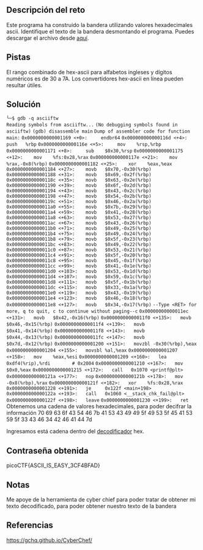 ## Descripción del reto
Este programa ha construido la bandera utilizando valores hexadecimales ascii. Identifique el texto de la bandera desmontando el programa.
Puedes descargar el archivo desde [aquí](https://artifacts.picoctf.net/c/506/asciiftw).
## Pistas 
El rango combinado de hex-ascii para alfabetos ingleses y dígitos numéricos es de 30 a 7A.
Los convertidores hex-ascii en línea pueden resultar útiles.
## Solución
`└─$ gdb -q asciiftw`                               
`Reading symbols from asciiftw...`
`(No debugging symbols found in asciiftw)`
`(gdb) disassemble main`
`Dump of assembler code for function main:`
   `0x0000000000001169 <+0>:     endbr64`
   `0x000000000000116d <+4>:     push   %rbp`
   `0x000000000000116e <+5>:     mov    %rsp,%rbp`
   `0x0000000000001171 <+8>:     sub    $0x30,%rsp`
   `0x0000000000001175 <+12>:    mov    %fs:0x28,%rax`
   `0x000000000000117e <+21>:    mov    %rax,-0x8(%rbp)`
   `0x0000000000001182 <+25>:    xor    %eax,%eax`
   `0x0000000000001184 <+27>:    movb   $0x70,-0x30(%rbp)`
   `0x0000000000001188 <+31>:    movb   $0x69,-0x2f(%rbp)`
   `0x000000000000118c <+35>:    movb   $0x63,-0x2e(%rbp)`
   `0x0000000000001190 <+39>:    movb   $0x6f,-0x2d(%rbp)`
   `0x0000000000001194 <+43>:    movb   $0x43,-0x2c(%rbp)`
   `0x0000000000001198 <+47>:    movb   $0x54,-0x2b(%rbp)`
   `0x000000000000119c <+51>:    movb   $0x46,-0x2a(%rbp)`
   `0x00000000000011a0 <+55>:    movb   $0x7b,-0x29(%rbp)`
   `0x00000000000011a4 <+59>:    movb   $0x41,-0x28(%rbp)`
   `0x00000000000011a8 <+63>:    movb   $0x53,-0x27(%rbp)`
   `0x00000000000011ac <+67>:    movb   $0x43,-0x26(%rbp)`
   `0x00000000000011b0 <+71>:    movb   $0x49,-0x25(%rbp)`
   `0x00000000000011b4 <+75>:    movb   $0x49,-0x24(%rbp)`
   `0x00000000000011b8 <+79>:    movb   $0x5f,-0x23(%rbp)`
   `0x00000000000011bc <+83>:    movb   $0x49,-0x22(%rbp)`
   `0x00000000000011c0 <+87>:    movb   $0x53,-0x21(%rbp)`
   `0x00000000000011c4 <+91>:    movb   $0x5f,-0x20(%rbp)`
   `0x00000000000011c8 <+95>:    movb   $0x45,-0x1f(%rbp)`
   `0x00000000000011cc <+99>:    movb   $0x41,-0x1e(%rbp)`
   `0x00000000000011d0 <+103>:   movb   $0x53,-0x1d(%rbp)`
   `0x00000000000011d4 <+107>:   movb   $0x59,-0x1c(%rbp)`
   `0x00000000000011d8 <+111>:   movb   $0x5f,-0x1b(%rbp)`
   `0x00000000000011dc <+115>:   movb   $0x33,-0x1a(%rbp)`
   `0x00000000000011e0 <+119>:   movb   $0x43,-0x19(%rbp)`
   `0x00000000000011e4 <+123>:   movb   $0x46,-0x18(%rbp)`
   `0x00000000000011e8 <+127>:   movb   $0x34,-0x17(%rbp)`
`--Type <RET> for more, q to quit, c to continue without paging--c`
   `0x00000000000011ec <+131>:   movb   $0x42,-0x16(%rbp)`
   `0x00000000000011f0 <+135>:   movb   $0x46,-0x15(%rbp)`
   `0x00000000000011f4 <+139>:   movb   $0x41,-0x14(%rbp)`
   `0x00000000000011f8 <+143>:   movb   $0x44,-0x13(%rbp)`
   `0x00000000000011fc <+147>:   movb   $0x7d,-0x12(%rbp)`
   `0x0000000000001200 <+151>:   movzbl -0x30(%rbp),%eax`
   `0x0000000000001204 <+155>:   movsbl %al,%eax`
   `0x0000000000001207 <+158>:   mov    %eax,%esi`
   `0x0000000000001209 <+160>:   lea    0xdf4(%rip),%rdi        # 0x2004`
   `0x0000000000001210 <+167>:   mov    $0x0,%eax`
   `0x0000000000001215 <+172>:   call   0x1070 <printf@plt>`
   `0x000000000000121a <+177>:   nop`
   `0x000000000000121b <+178>:   mov    -0x8(%rbp),%rax`
   `0x000000000000121f <+182>:   xor    %fs:0x28,%rax`
   `0x0000000000001228 <+191>:   je     0x122f <main+198>`
   `0x000000000000122a <+193>:   call   0x1060 <__stack_chk_fail@plt>`
   `0x000000000000122f <+198>:   leave`
   `0x0000000000001230 <+199>:   ret`
Obtenemos una cadena de valores hexadecimales, para poder decifrar la información 
70 69 63 6f 43 54 46 7b 41 53 43 49 49 5f 49 53 5f 45 41 53 59 5f 33 43 46 34 42 46 41 44 7d

Ingresamos está cadena dentro del [decodificador](https://gchq.github.io/CyberChef/) hex. 
## Contraseña obtenida 
picoCTF{ASCII_IS_EASY_3CF4BFAD}
## Notas 
Me apoye de la herramienta de cyber chief para poder tratar de obtener mi texto decodificado, para poder obtener nuestro texto de la bandera
## Referencias 

https://gchq.github.io/CyberChef/
